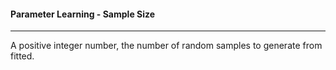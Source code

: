 #### Parameter Learning - Sample Size

***

A positive integer number, the number of random samples to generate from fitted.
